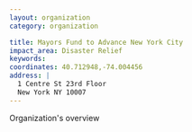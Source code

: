 ```yaml
---
layout: organization
category: organization

title: Mayors Fund to Advance New York City
impact_area: Disaster Relief
keywords: 
coordinates: 40.712948,-74.004456
address: |
  1 Centre St 23rd Floor
  New York NY 10007
---
```

Organization's overview
